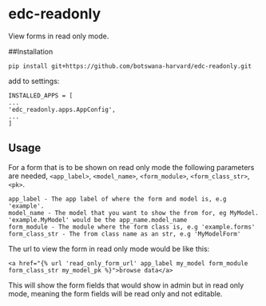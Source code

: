 # edc-readonly

View forms in read only mode. 

##Installation

    pip install git+https://github.com/botswana-harvard/edc-readonly.git
    
add to settings:
    
    INSTALLED_APPS = [
    ...
    'edc_readonly.apps.AppConfig',
    ...
    ]
    
## Usage

For a form that is to be shown on read only mode the following parameters are needed, `<app_label>`, `<model_name>`, `<form_module>`, `<form_class_str>`, `<pk>`.

    app_label - The app label of where the form and model is, e.g 'example'.
    model_name - The model that you want to show the from for, eg MyModel. 'example.MyModel' would be the app_name.model_name
    form_module - The module where the form class is, e.g 'example.forms'
    form_class_str - The from class name as an str, e.g 'MyModelForm'

The url to view the form in read only mode would be like this:

    <a href="{% url 'read_only_form_url' app_label my_model form_module form_class_str my_model_pk %}">browse data</a>

This will show the form fields that would show in admin but in read only mode, meaning the form fields will be read only and not editable.
